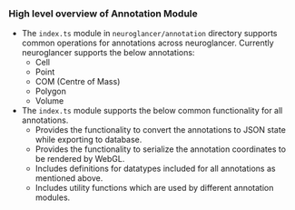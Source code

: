 ### High level overview of Annotation Module
- The `index.ts` module in `neuroglancer/annotation` directory supports common operations for annotations across neuroglancer. Currently neuroglancer supports the below annotations:
  - Cell
  - Point
  - COM (Centre of Mass)
  - Polygon
  - Volume
- The `index.ts` module supports the below common functionality for all annotations.
   - Provides the functionality to convert the annotations to JSON state while exporting to database.
   - Provides the functionality to serialize the annotation coordinates to be rendered by WebGL.
   - Includes definitions for datatypes included for all annotations as mentioned above.
   - Includes utility functions which are used by different annotation modules.
